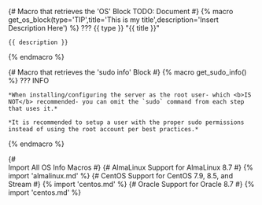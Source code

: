 {#
    Macro that retrieves the 'OS' Block
    TODO: Document
#}
{% macro get_os_block(type='TIP',title='This is my title',description='Insert Description Here') %}
??? {{ type }} "{{ title }}"

    {{ description }}
{% endmacro %}

{#
    Macro that retrieves the 'sudo info' Block
#}
{% macro get_sudo_info() %}
??? INFO 

    *When installing/configuring the server as the root user- which <b>IS NOT</b> recommended- you can omit the `sudo` command from each step that uses it.*

    *It is recommended to setup a user with the proper sudo permissions instead of using the root account per best practices.*
{% endmacro %}

{#  
   Import All OS Info Macros
#}
{# 
    AlmaLinux Support for AlmaLinux 8.7
#}
{% import 'almalinux.md' %}
{# 
    CentOS Support for CentOS 7.9, 8.5, and Stream
#}
{% import 'centos.md' %}
{# 
    Oracle Support for Oracle 8.7
#}
{% import 'centos.md' %}
